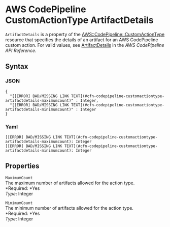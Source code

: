 # AWS CodePipeline CustomActionType ArtifactDetails<a name="aws-resource-codepipeline-customactiontype-artifactdetails"></a>

`ArtifactDetails` is a property of the [AWS::CodePipeline::CustomActionType](aws-resource-codepipeline-customactiontype.md) resource that specifies the details of an artifact for an AWS CodePipeline custom action\. For valid values, see [ArtifactDetails](http://docs.aws.amazon.com/codepipeline/latest/APIReference/API_ArtifactDetails.html) in the *AWS CodePipeline API Reference*\.

## Syntax<a name="w3ab2c21c14d362b5"></a>

### JSON<a name="aws-properties-codepipeline-customactiontype-artifactdetails-syntax.json"></a>

```
{
  "[[ERROR] BAD/MISSING LINK TEXT](#cfn-codepipeline-customactiontype-artifactdetails-maximumcount)" : Integer,
  "[[ERROR] BAD/MISSING LINK TEXT](#cfn-codepipeline-customactiontype-artifactdetails-minimumcount)" : Integer
}
```

### Yaml<a name="aws-properties-codepipeline-customactiontype-artifactdetails-syntax.yaml"></a>

```
[[ERROR] BAD/MISSING LINK TEXT](#cfn-codepipeline-customactiontype-artifactdetails-maximumcount): Integer
[[ERROR] BAD/MISSING LINK TEXT](#cfn-codepipeline-customactiontype-artifactdetails-minimumcount): Integer
```

## Properties<a name="w3ab2c21c14d362b7"></a>

`MaximumCount`  
The maximum number of artifacts allowed for the action type\.  
*Required: *Yes  
*Type*: Integer

`MinimumCount`  
The minimum number of artifacts allowed for the action type\.  
*Required: *Yes  
*Type*: Integer